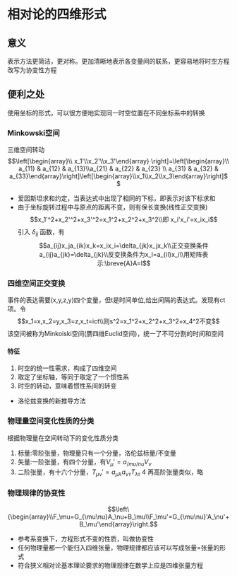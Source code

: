 # 相对论的四维形式
## 意义
表示方法更简洁，更对称。更加清晰地表示各变量间的联系，更容易地将时空方程改写为协变性方程
## 便利之处
使用坐标的形式，可以很方便地实现同一时空位置在不同坐标系中的转换
### Minkowski空间
三维空间转动
$$\left[\begin{array}\\ x_1'\\x_2'\\x_3'\end{array} \right]=\left[\begin{array}\\ a_{11} & a_{12} & a_{13}\\a_{21} & a_{22} & a_{23} \\ a_{31} & a_{32} & a_{33}\end{array}\right]\left[\begin{array}\\x_1\\x_2\\x_3\end{array}\right]$$
* 爱因斯坦求和约定，当表达式中出现了相同的下标，即表示对该下标求和
* 由于坐标旋转过程中与原点的距离不变，则有保长变换(线性正交变换)
$$x_1'^2+x_2'^2+x_3'^2=x_1^2+x_2^2+x_3^2\\即
x_i'x_i'=x_ix_i$$
引入 $\delta_{ij}$ 函数，有
$$a_{ij}x_ja_{ik}x_k=x_ix_i=\delta_{jk}x_jx_k\\正交变换条件a_{ij}a_{jk}=\delta_{jk}\\反变换条件为x_l=a_{il}x_i\\用矩阵表示:\breve{A}A=I$$
### 四维空间正交变换
事件的表达需要(x,y,z,y)四个变量，但t是时间单位,给出间隔的表达式。发现有ct项。令
$$x_1=x,x_2=y,x_3=z,x_t=ict\\则s^2=x_1^2+x_2^2+x_3^2+x_4^2不变$$
该空间被称为Minkoiski空间(赝四维Euclid空间)，统一了不可分割的时间和空间
#### 特征
1. 时空的统一性需求，构成了四维空间
2. 取定了坐标轴，等同于取定了一个惯性系
3. 时空的转动，意味着惯性系间的转变

* 洛伦兹变换的新推导方法

### 物理量空间变化性质的分类
根据物理量在空间转动下的变化性质分类
1. 标量:零阶张量，物理量只有一个分量，洛伦兹标量/不变量
2. 矢量:一阶张量，有四个分量，有$V_\mu'=a_{/mu/nu}V_\nu$
3. 二阶张量，有十六个分量，$T_{\mu\nu}'=a_{\mu\lambda}a_{\nu\tau}T_{\lambda\tau}$
4 再高阶张量类似，略
### 物理规律的协变性
$$\left\{\begin{array}\\F_\mu=G_{\mu\nu}A_\nu+B_\mu\\F_\mu'=G_{\mu\nu}'A_\nu'+B_\mu'\end{array}\right.$$
* 参考系变换下，方程形式不变的性质，叫做协变性
* 任何物理量都一个能归入四维张量，物理规律都应该可以写成张量=张量的形式
* 符合狭义相对论基本理论要求的物理规律在数学上应是四维张量方程
